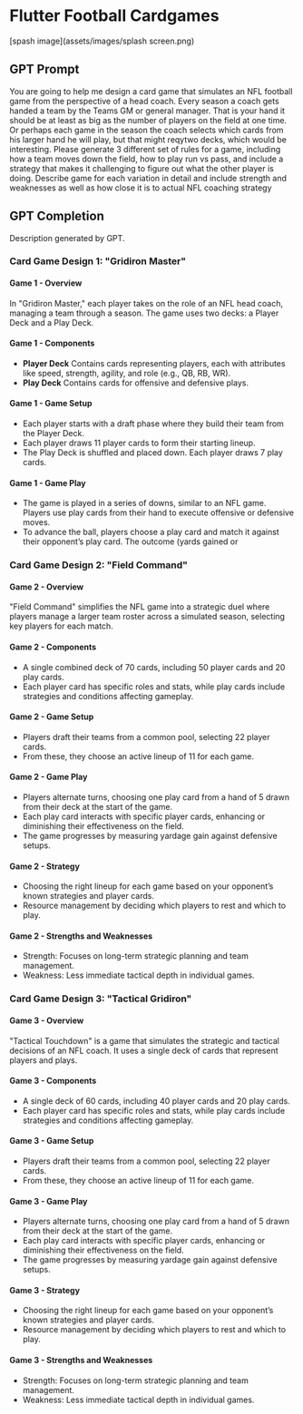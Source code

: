# Flutter Football Cardgames

[spash image](assets/images/splash screen.png)

## GPT Prompt

You are going to help me design a card game that simulates an NFL football game from the perspective of a head coach. Every season a coach gets handed a team by the Teams GM or general manager. That is your hand it should be at least as big as the number of players on the field at one time. Or perhaps each game in the season the coach selects which cards from his larger hand he will play, but that might reqytwo decks, which would be interesting. Please generate 3 different set of rules for a game, including how a team moves down the field, how to play run vs pass, and include a strategy that makes it challenging to figure out what the other player is doing. Describe game for each variation in detail and include strength and weaknesses as well as how close it is to actual NFL coaching strategy 

## GPT Completion

Description generated by GPT.

### Card Game Design 1: "Gridiron Master"

#### Game 1 - Overview

In "Gridiron Master," each player takes on the role of an NFL head coach, managing a team through a season. The game uses two decks: a Player Deck and a Play Deck.

#### Game 1 - Components

- **Player Deck** Contains cards representing players, each with attributes like speed, strength, agility, and role (e.g., QB, RB, WR).
- **Play Deck** Contains cards for offensive and defensive plays.

#### Game 1 - Game Setup

- Each player starts with a draft phase where they build their team from the Player Deck.
- Each player draws 11 player cards to form their starting lineup.
- The Play Deck is shuffled and placed down. Each player draws 7 play cards.

#### Game 1 - Game Play

- The game is played in a series of downs, similar to an NFL game. Players use play cards from their hand to execute offensive or defensive moves.
- To advance the ball, players choose a play card and match it against their opponent’s play card. The outcome (yards gained or 

### Card Game Design 2: "Field Command"

#### Game 2 - Overview

"Field Command" simplifies the NFL game into a strategic duel where players manage a larger team roster across a simulated season, selecting key players for each match.

#### Game 2 - Components

- A single combined deck of 70 cards, including 50 player cards and 20 play cards.
- Each player card has specific roles and stats, while play cards include strategies and conditions affecting gameplay.

#### Game 2 - Game Setup

- Players draft their teams from a common pool, selecting 22 player cards.
- From these, they choose an active lineup of 11 for each game.

#### Game 2 - Game Play

- Players alternate turns, choosing one play card from a hand of 5 drawn from their deck at the start of the game.
- Each play card interacts with specific player cards, enhancing or diminishing their effectiveness on the field.
- The game progresses by measuring yardage gain against defensive setups.

#### Game 2 - Strategy

- Choosing the right lineup for each game based on your opponent’s known strategies and player cards.
- Resource management by deciding which players to rest and which to play.

#### Game 2 - Strengths and Weaknesses

- Strength: Focuses on long-term strategic planning and team management.
- Weakness: Less immediate tactical depth in individual games.

### Card Game Design 3: "Tactical Gridiron"

#### Game 3 - Overview

"Tactical Touchdown" is a game that simulates the strategic and tactical decisions of an NFL coach. It uses a single deck of cards that represent players and plays.

#### Game 3 - Components

- A single deck of 60 cards, including 40 player cards and 20 play cards.
- Each player card has specific roles and stats, while play cards include strategies and conditions affecting gameplay.

#### Game 3 - Game Setup

- Players draft their teams from a common pool, selecting 22 player cards.
- From these, they choose an active lineup of 11 for each game.

#### Game 3 - Game Play

- Players alternate turns, choosing one play card from a hand of 5 drawn from their deck at the start of the game.
- Each play card interacts with specific player cards, enhancing or diminishing their effectiveness on the field.
- The game progresses by measuring yardage gain against defensive setups.

#### Game 3 - Strategy

- Choosing the right lineup for each game based on your opponent’s known strategies and player cards.
- Resource management by deciding which players to rest and which to play.

#### Game 3 - Strengths and Weaknesses

- Strength: Focuses on long-term strategic planning and team management.
- Weakness: Less immediate tactical depth in individual games.
  
